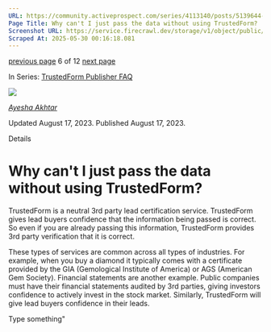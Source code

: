 ```yaml
---
URL: https://community.activeprospect.com/series/4113140/posts/5139644-why-can-t-i-just-pass-the-data-without-using-trustedform
Page Title: Why can't I just pass the data without using TrustedForm?
Screenshot URL: https://service.firecrawl.dev/storage/v1/object/public/media/screenshot-d9d16c42-ad55-47f9-8f69-eb4271af5f6b.png
Scraped At: 2025-05-30 00:16:18.081
---
```


[previous page](https://community.activeprospect.com/series/4113140/posts/5139632-how-do-i-know-what-data-is-being-collected-by-the-trustedform-certify-web-sdk-s) 6 of 12 [next page](https://community.activeprospect.com/series/4113140/posts/5139661-does-the-trustedform-certify-web-sdk-vary-from-advertiser-to-advertiser)

In Series: [TrustedForm Publisher FAQ](https://community.activeprospect.com/series/4113140-trustedform-publisher-faq)

[![](https://content2.bloomfire.com/avatars/users/1966401/thumb/thumbnail.png?f=1692038964&Expires=1748567771&Signature=a5Mg4iPFUmbYPAPBg6nobsdHGRxTr0gGUMSRjd-W4zr-kcOcJuo4bkFN9ARy04C~8FCf-FK3w0zpCk~eqL61QxZtCCN97B0BH7IR1OzrggMJUGAMV-fG0COp0S-OvF3A5GhIKFW4F9joxx2PILWCWXJU09irnWc4TrxgDs2BqhQh3FPK41R6GbuPSGl8DKHqiQknnbC-cSZcXxIX03EfNZ~FeHUcg30A-8dWti0j97V4fz4Ju4O6ZKSU74kd7MYwnTAMVpIFds8438mj1SBsRpF1dekYRuAZ~PA6kICFTFPojP6-CunJhDcI1LkqiDWfhW1UCh8pMPiJVv9OlkBC0A__&Key-Pair-Id=APKAIDFCFZ2UHE5LPIUA)](https://community.activeprospect.com/memberships/9624817-ayesha-akhtar)

[_Ayesha Akhtar_](https://community.activeprospect.com/memberships/9624817-ayesha-akhtar)

Updated August 17, 2023. Published August 17, 2023.

Details

# Why can't I just pass the data without using TrustedForm?

TrustedForm is a neutral 3rd party lead certification service. TrustedForm gives lead buyers confidence that the information being passed is correct. So even if you are already passing this information, TrustedForm provides 3rd party verification that it is correct.

These types of services are common across all types of industries. For example, when you buy a diamond it typically comes with a certificate provided by the GIA (Gemological Institute of America) or AGS (American Gem Society). Financial statements are another example. Public companies must have their financial statements audited by 3rd parties, giving investors confidence to actively invest in the stock market. Similarly, TrustedForm will give lead buyers confidence in their leads.

Type something"


